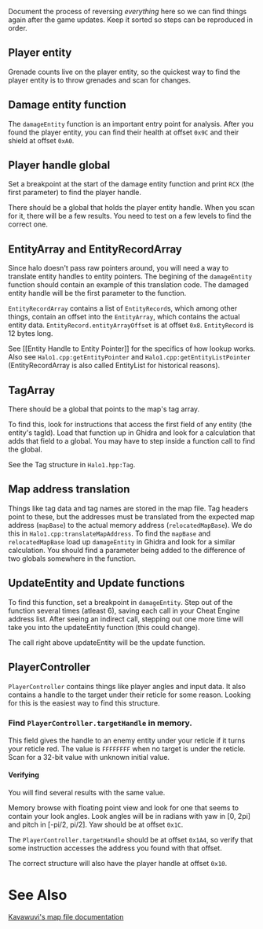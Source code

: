 Document the process of reversing *everything* here so we can find things again after the game updates. Keep it sorted so steps can be reproduced in order.

## Player entity

Grenade counts live on the player entity, so the quickest way to find the player entity is to throw grenades and scan for changes.

## Damage entity function

The `damageEntity` function is an important entry point for analysis. After you found the player entity, you can find their health at offset `0x9C` and their shield at offset `0xA0`.

## Player handle global

Set a breakpoint at the start of the damage entity function and print `RCX` (the first parameter) to find the player handle.

There should be a global that holds the player entity handle. When you scan for it, there will be a few results. You need to test on a few levels to find the correct one.

## EntityArray and EntityRecordArray

Since halo doesn't pass raw pointers around, you will need a way to translate entity handles to entity pointers. The begining of the `damageEntity` function should contain an example of this translation code. The damaged entity handle will be the first parameter to the function.

`EntityRecordArray` contains a list of `EntityRecord`s, which among other things, contain an offset into the `EntityArray`, which contains the actual entity data. `EntityRecord.entityArrayOffset` is at offset `0x8`. `EntityRecord` is 12 bytes long.

See [[Entity Handle to Entity Pointer]] for the specifics of how lookup works. Also see `Halo1.cpp:getEntityPointer` and `Halo1.cpp:getEntityListPointer` (EntityRecordArray is also called EntityList for historical reasons).

## TagArray

There should be a global that points to the map's tag array.

To find this, look for instructions that access the first field of any entity (the entity's tagId). Load that function up in Ghidra and look for a calculation that adds that field to a global. You may have to step inside a function call to find the global.

See the Tag structure in `Halo1.hpp:Tag`.

## Map address translation

Things like tag data and tag names are stored in the map file. Tag headers point to these, but the addresses must be translated from the expected map address (`mapBase`) to the actual memory address (`relocatedMapBase`). We do this in `Halo1.cpp:translateMapAddress`. To find the `mapBase` and `relocatedMapBase` load up `damageEntity` in Ghidra and look for a similar calculation. You should find a parameter being added to the difference of two globals somewhere in the function.

## UpdateEntity and Update functions

To find this function, set a breakpoint in `damageEntity`. Step out of the function several times (atleast 6), saving each call in your Cheat Engine address list. After seeing an indirect call, stepping out one more time will take you into the updateEntity function (this could change).

The call right above updateEntity will be the update function.

## PlayerController

`PlayerController` contains things like player angles and input data. It also contains a handle to the target under their reticle for some reason. Looking for this is the easiest way to find this structure.

### Find `PlayerController.targetHandle` in memory.
This field gives the handle to an enemy entity under your reticle if it turns your reticle red. The value is `FFFFFFFF` when no target is under the reticle. Scan for a 32-bit value with unknown initial value.

#### Verifying

You will find several results with the same value. 

Memory browse with floating point view and look for one that seems to contain your look angles. Look angles will be in radians with yaw in [0, 2pi] and pitch in [-pi/2, pi/2]. Yaw should be at offset `0x1C`.

The `PlayerController.targetHandle` should be at offset `0x1A4`, so verify that some instruction accesses the address you found with that offset.

The correct structure will also have the player handle at offset `0x10`.

# See Also

[Kavawuvi's map file documentation](https://opencarnage.net/index.php?/topic/6693-halo-map-file-structure-revision-212/)